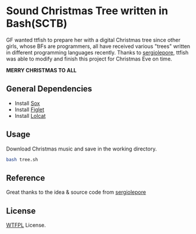 # Sound Christmas Tree written in Bash(SCTB)

GF wanted ttfish to prepare her with a digital Christmas tree since other girls, whose BFs are programmers, all have received various "trees" written in different programming languages recently. Thanks to [sergiolepore](git@github.com:sergiolepore/ChristBASHTree.git), ttfish was able to modify and finish this project for Christmas Eve on time. 

**MERRY CHRISTMAS TO ALL**

## General Dependencies

+ Install [Sox](http://sox.sourceforge.net/)
+ Install [Figlet](http://www.figlet.org/)
+ Install [Lolcat](https://github.com/busyloop/lolcat)

## Usage

Download Christmas music and save in the working directory.

```bash
bash tree.sh
```

## Reference

Great thanks to the idea & source code from [sergiolepore](git@github.com:sergiolepore/ChristBASHTree.git)

## License

[WTFPL](./LICENSE) License.
